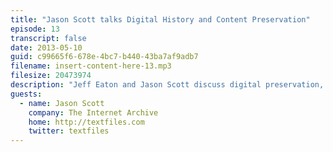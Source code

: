 ```yaml
---
title: "Jason Scott talks Digital History and Content Preservation"
episode: 13
transcript: false
date: 2013-05-10
guid: c99665f6-678e-4bc7-b440-43ba7af9adb7
filename: insert-content-here-13.mp3
filesize: 20473974
description: "Jeff Eaton and Jason Scott discuss digital preservation, the historical importance of the web, and the utility of large hard drives."
guests: 
  - name: Jason Scott
    company: The Internet Archive
    home: http://textfiles.com
    twitter: textfiles
---
```

